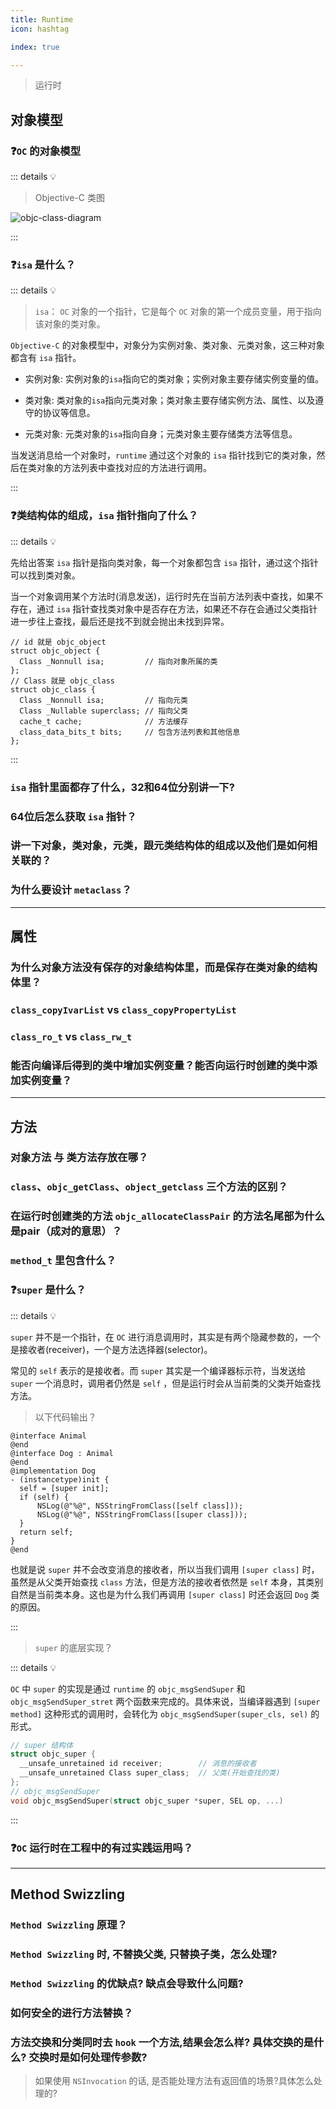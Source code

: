 ```yaml
---
title: Runtime
icon: hashtag

index: true

---
```


  > 运行时

<!-- more -->

## 对象模型

### ❓`OC` 的对象模型

::: details 💡


> Objective-C 类图

![objc-class-diagram](media/objc-class-diagram.jpg)


:::

### ❓`isa` 是什么？

::: details 💡

  > `isa`： `OC` 对象的一个指针，它是每个 `OC` 对象的第一个成员变量，用于指向该对象的类对象。
    
  `Objective-C` 的对象模型中，对象分为实例对象、类对象、元类对象，这三种对象都含有 `isa` 指针。

  - 实例对象: 实例对象的`isa`指向它的类对象；实例对象主要存储实例变量的值。

  - 类对象: 类对象的`isa`指向元类对象；类对象主要存储实例方法、属性、以及遵守的协议等信息。

  - 元类对象: 元类对象的`isa`指向自身；元类对象主要存储类方法等信息。

  当发送消息给一个对象时，`runtime` 通过这个对象的 `isa` 指针找到它的类对象，然后在类对象的方法列表中查找对应的方法进行调用。

:::

### ❓类结构体的组成，`isa` 指针指向了什么？

::: details 💡

  先给出答案 `isa` 指针是指向类对象，每一个对象都包含 `isa` 指针，通过这个指针可以找到类对象。
  
  当一个对象调用某个方法时(消息发送)，运行时先在当前方法列表中查找，如果不存在，通过 `isa` 指针查找类对象中是否存在方法，如果还不存在会通过父类指针进一步往上查找，最后还是找不到就会抛出未找到异常。
  
  ```objc
  // id 就是 objc_object
  struct objc_object {
    Class _Nonnull isa;         // 指向对象所属的类
  };
  // Class 就是 objc_class
  struct objc_class {
    Class _Nonnull isa;         // 指向元类
    Class _Nullable superclass; // 指向父类
    cache_t cache;              // 方法缓存
    class_data_bits_t bits;     // 包含方法列表和其他信息
  };
  ```

:::

### `isa` 指针里面都存了什么，32和64位分别讲一下?

### 64位后怎么获取 `isa` 指针？

### 讲一下对象，类对象，元类，跟元类结构体的组成以及他们是如何相关联的？

### 为什么要设计 `metaclass`？

------

## 属性

### 为什么对象方法没有保存的对象结构体里，而是保存在类对象的结构体里？

### `class_copyIvarList` vs `class_copyPropertyList`

### `class_ro_t` vs `class_rw_t`

### 能否向编译后得到的类中增加实例变量？能否向运行时创建的类中添加实例变量？

------

## 方法

### 对象方法 与 类方法存放在哪？

### `class`、`objc_getClass`、`object_getclass` 三个方法的区别？

### 在运行时创建类的方法 `objc_allocateClassPair` 的方法名尾部为什么是pair（成对的意思）？

### `method_t` 里包含什么？

### ❓`super` 是什么？

::: details 💡

  `super` 并不是一个指针，在 `OC` 进行消息调用时，其实是有两个隐藏参数的，一个是接收者(receiver)，一个是方法选择器(selector)。
  
  常见的 `self` 表示的是接收者。而 `super` 其实是一个编译器标示符，当发送给 `super` 一个消息时，调用者仍然是 `self` ，但是运行时会从当前类的父类开始查找方法。
  
> 以下代码输出？

  ```objc
  @interface Animal
  @end
  @interface Dog : Animal
  @end
  @implementation Dog
  - (instancetype)init {
    self = [super init];
    if (self) {
        NSLog(@"%@", NSStringFromClass([self class]));
        NSLog(@"%@", NSStringFromClass([super class]));
    }
    return self;
  }
  @end
  ```
  
  也就是说 `super` 并不会改变消息的接收者，所以当我们调用 `[super class]` 时，虽然是从父类开始查找 `class` 方法，但是方法的接收者依然是 `self` 本身，其类别自然是当前类本身。这也是为什么我们再调用 `[super class]` 时还会返回 `Dog` 类的原因。

:::

  > `super` 的底层实现？

::: details 💡

  `OC` 中 `super` 的实现是通过 `runtime` 的 `objc_msgSendSuper` 和 `objc_msgSendSuper_stret` 两个函数来完成的。具体来说，当编译器遇到 `[super method]` 这种形式的调用时，会转化为 `objc_msgSendSuper(super_cls, sel)` 的形式。

  ```c
  // super 结构体
  struct objc_super {
    __unsafe_unretained id receiver;        // 消息的接收者
    __unsafe_unretained Class super_class;  // 父类(开始查找的类)
  };
  // objc_msgSendSuper
  void objc_msgSendSuper(struct objc_super *super, SEL op, ...)
  ```

:::

### ❓`OC` 运行时在工程中的有过实践运用吗？

------

## Method Swizzling

### `Method Swizzling` 原理？

### `Method Swizzling` 时, 不替换父类, 只替换子类，怎么处理?

### `Method Swizzling` 的优缺点? 缺点会导致什么问题?

### 如何安全的进行方法替换？

### 方法交换和分类同时去 `hook` 一个方法,结果会怎么样? 具体交换的是什么? 交换时是如何处理传参数? 

  > 如果使用 `NSInvocation` 的话, 是否能处理方法有返回值的场景?具体怎么处理的?